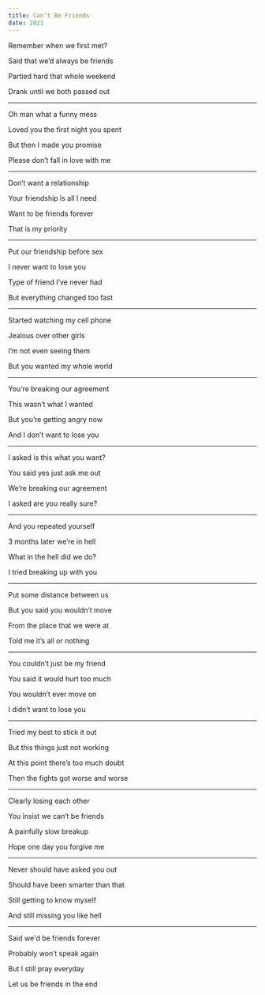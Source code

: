 ```yaml
---
title: Can’t Be Friends 
date: 2021
---
```


Remember when we first met? 

Said that we’d always be friends

Partied hard that whole weekend 

Drank until we both passed out

---

Oh man what a funny mess 

Loved you the first night you spent 

But then I made you promise 

Please don’t fall in love with me 

---

Don’t want a relationship 

Your friendship is all I need 

Want to be friends forever 

That is my priority 

---

Put our friendship before sex 

I never want to lose you 

Type of friend I’ve never had 

But everything changed too fast 

---

Started watching my cell phone 

Jealous over other girls 

I’m not even seeing them 

But you wanted my whole world 

---

You’re breaking our agreement 

This wasn’t what I wanted 

But you’re getting angry now 

And I don’t want to lose you 

---

I asked is this what you want?

You said yes just ask me out 

We’re breaking our agreement 

I asked are you really sure? 

---

And you repeated yourself 

3 months later we’re in hell 

What in the hell did we do? 

I tried breaking up with you 

---

Put some distance between us 

But you said you wouldn’t move 

From the place that we were at 

Told me it’s all or nothing 

---

You couldn’t just be my friend 

You said it would hurt too much 

You wouldn’t ever move on 

I didn’t want to lose you 

---

Tried my best to stick it out 

But this things just not working 

At this point there’s too much doubt 

Then the fights got worse and worse 

---

Clearly losing each other 

You insist we can’t be friends 

A painfully slow breakup 

Hope one day you forgive me 

---

Never should have asked you out 

Should have been smarter than that 

Still getting to know myself 

And still missing you like hell 

---

Said we'd be friends forever 

Probably won’t speak again 

But I still pray everyday 

Let us be friends in the end 
